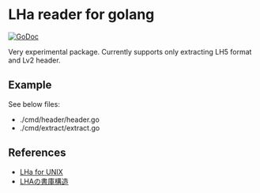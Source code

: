 # LHa reader for golang

[![GoDoc](https://godoc.org/github.com/koron/go-lha?status.svg)](https://godoc.org/github.com/koron/go-lha)

Very experimental package.
Currently supports only extracting LH5 format and Lv2 header.

## Example

See below files:

*   ./cmd/header/header.go
*   ./cmd/extract/extract.go

## References

*   [LHa for UNIX](https://github.com/jca02266/lha)
*   [LHAの書庫構造](http://www2m.biglobe.ne.jp/~dolphin/lha/lha-header.htm)
